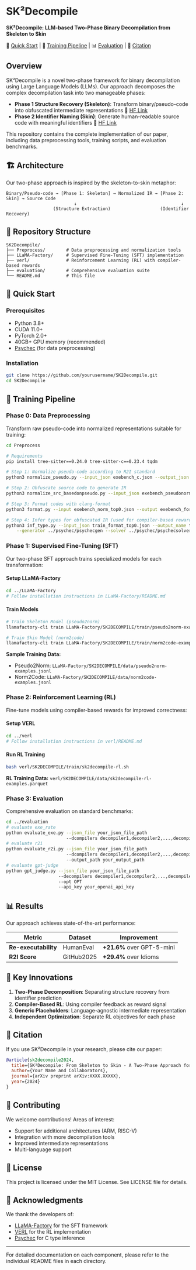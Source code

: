 # SK²Decompile

**SK²Decompile: LLM-based Two-Phase Binary Decompilation from Skeleton to Skin**

<p align="left">
    🚀&nbsp;<a href="#quick-start">Quick Start</a>
    | 🤖&nbsp;<a href="#training-pipeline">Training Pipeline</a>
    | 📊&nbsp;<a href="#evaluation">Evaluation</a>
    | 📝&nbsp;<a href="#citation">Citation</a>
</p>

## Overview

SK²Decompile is a novel two-phase framework for binary decompilation using Large Language Models (LLMs). Our approach decomposes the complex decompilation task into two manageable phases:

- **Phase 1 Structure Recovery (Skeleton)**: Transform binary/pseudo-code into obfuscated intermediate representations 🤗 [HF Link](https://huggingface.co/LLM4Binary/sk2decompile-struct-6.7b)
- **Phase 2 Identifier Naming (Skin)**: Generate human-readable source code with meaningful identifiers 🤗 [HF Link](https://huggingface.co/LLM4Binary/sk2decompile-ident-6.7)

This repository contains the complete implementation of our paper, including data preprocessing tools, training scripts, and evaluation benchmarks.

## 🏗️ Architecture

Our two-phase approach is inspired by the skeleton-to-skin metaphor:

```
Binary/Pseudo-code → [Phase 1: Skeleton] → Normalized IR → [Phase 2: Skin] → Source Code
                          ↓                                        ↓
                  (Structure Extraction)                   (Identifier Recovery)
```

## 📁 Repository Structure

```
SK2Decompile/
├── Preprocess/        # Data preprocessing and normalization tools
├── LLaMA-Factory/     # Supervised Fine-Tuning (SFT) implementation
├── verl/              # Reinforcement Learning (RL) with compiler-based rewards
├── evaluation/        # Comprehensive evaluation suite
└── README.md          # This file
```

## 🚀 Quick Start

### Prerequisites

- Python 3.8+
- CUDA 11.0+
- PyTorch 2.0+
- 40GB+ GPU memory (recommended)
- [Psychec](https://github.com/ltcmelo/psychec.git) (for data preprocessing)

### Installation

```bash
git clone https://github.com/yourusername/SK2Decompile.git
cd SK2Decompile
```

## 🤖 Training Pipeline

### Phase 0: Data Preprocessing

Transform raw pseudo-code into normalized representations suitable for training:

```bash
cd Preprocess

# Requirements
pip install tree-sitter==0.24.0 tree-sitter-c==0.23.4 tqdm

# Step 1: Normalize pseudo-code according to R2I standard
python3 normalize_pseudo.py --input_json exebench_c.json --output_json exebench_pseudonorm.json --key_name pseudo

# Step 2: Obfuscate source code to generate IR
python3 normalize_src_basedonpseudo.py --input_json exebench_pseudonorm.json --output_json exebench_norm_top0.json --top 0 --pseudo pseudo_norm

# Step 3: Format codes with clang-format
python3 format.py --input exebench_norm_top0.json --output exebench_format_top0.json

# Step 4: Infer types for obfuscated IR (used for compiler-based rewards)
python3 inf_type.py --input_json train_format_top0.json --output_name train_format_top0_type \
    --generator ../psychec/psychecgen --solver ../psychec/psychecsolver-exe --split 2 --idx 0
```

### Phase 1: Supervised Fine-Tuning (SFT)

Our two-phase SFT approach trains specialized models for each transformation:

#### Setup LLaMA-Factory
```bash
cd ../LLaMA-Factory
# Follow installation instructions in LLaMA-Factory/README.md
```

#### Train Models
```bash
# Train Skeleton Model (pseudo2norm)
llamafactory-cli train LLaMA-Factory/SK2DECOMPILE/train/pseudo2norm-example.yaml

# Train Skin Model (norm2code)
llamafactory-cli train LLaMA-Factory/SK2DECOMPILE/train/norm2code-example.yaml
```

**Sample Training Data:**
- Pseudo2Norm: `LLaMA-Factory/SK2DECOMPILE/data/pseudo2norm-examples.jsonl`
- Norm2Code: `LLaMA-Factory/SK2DECOMPILE/data/norm2code-examples.jsonl`

### Phase 2: Reinforcement Learning (RL)

Fine-tune models using compiler-based rewards for improved correctness:

#### Setup VERL
```bash
cd ../verl
# Follow installation instructions in verl/README.md
```

#### Run RL Training
```bash
bash verl/SK2DECOMPILE/train/sk2decompile-rl.sh
```

**RL Training Data:** `verl/SK2DECOMPILE/data/sk2decompile-rl-examples.parquet`

### Phase 3: Evaluation

Comprehensive evaluation on standard benchmarks:

```bash
cd ../evaluation
# evaluate exe_rate
python evaluate_exe.py --json_file your_json_file_path
                       --dcompilers decompiler1,decompiler2,...,decompilerN
# evaluate r2i
python evaluate_r2i.py --json_file your_json_file_path
                       --dcompilers decompiler1,decompiler2,...,decompilerN
                       --output_path your_output_path
# evaluate gpt-judge
python gpt_judge.py --json_file your_json_file_path
                    --decompilers decompiler1,decompiler2,...,decompilerN
                    --opt OPT
                    --api_key your_openai_api_key
```

## 📊 Results

Our approach achieves state-of-the-art performance:

| Metric | Dataset | Improvement |
|--------|---------|-------------|
| **Re-executability** | HumanEval | **+21.6%** over GPT-5-mini |
| **R2I Score** | GitHub2025 | **+29.4%** over Idioms |

## 🔬 Key Innovations

1. **Two-Phase Decomposition**: Separating structure recovery from identifier prediction
2. **Compiler-Based RL**: Using compiler feedback as reward signal
3. **Generic Placeholders**: Language-agnostic intermediate representation
4. **Independent Optimization**: Separate RL objectives for each phase

## 📄 Citation

If you use SK²Decompile in your research, please cite our paper:

```bibtex
@article{sk2decompile2024,
  title={SK²Decompile: From Skeleton to Skin - A Two-Phase Approach for Binary Decompilation},
  author={Your Name and Collaborators},
  journal={arXiv preprint arXiv:XXXX.XXXXX},
  year={2024}
}
```

## 🤝 Contributing

We welcome contributions! Areas of interest:
- Support for additional architectures (ARM, RISC-V)
- Integration with more decompilation tools
- Improved intermediate representations
- Multi-language support

## 📄 License

This project is licensed under the MIT License. See LICENSE file for details.

## 🙏 Acknowledgments

We thank the developers of:
- [LLaMA-Factory](https://github.com/hiyouga/LLaMA-Factory) for the SFT framework
- [VERL](https://github.com/volcengine/verl) for the RL implementation
- [Psychec](https://github.com/ltcmelo/psychec.git) for C type inference

---

For detailed documentation on each component, please refer to the individual README files in each directory.
